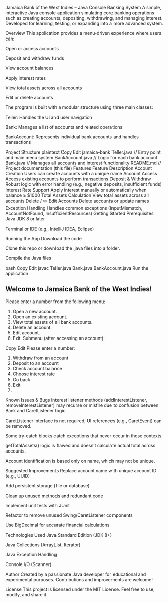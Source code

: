 Jamaica Bank of the West Indies – Java Console Banking System
A simple, interactive Java console application simulating core banking operations such as creating accounts, depositing, withdrawing, and managing interest. Developed for learning, testing, or expanding into a more advanced system.

Overview
This application provides a menu-driven experience where users can:

Open or access accounts

Deposit and withdraw funds

View account balances

Apply interest rates

View total assets across all accounts

Edit or delete accounts

The program is built with a modular structure using three main classes:

Teller: Handles the UI and user navigation

Bank: Manages a list of accounts and related operations

BankAccount: Represents individual bank accounts and handles transactions

Project Structure
plaintext
Copy
Edit
jamaica-bank
Teller.java          // Entry point and main menu system
BankAccount.java     // Logic for each bank account
Bank.java            // Manages all accounts and interest functionality
README.md            // Project documentation (this file)
Features
Feature	Description
Account Creation	Users can create accounts with a unique name
Account Access	Access existing accounts to perform transactions
Deposit & Withdraw	Robust logic with error handling (e.g., negative deposits, insufficient funds)
Interest Rate Support	Apply interest manually or automatically when balance ≥ $1000
Total Assets Calculation	View total assets across all accounts
Delete / ✏️ Edit Accounts	Delete accounts or update names
Exception Handling	Handles common exceptions (InputMismatch, AccountNotFound, InsufficientResources)
Getting Started
Prerequisites
Java JDK 8 or later

Terminal or IDE (e.g., IntelliJ IDEA, Eclipse)

Running the App
Download the code

Clone this repo or download the .java files into a folder.

Compile the Java files

bash
Copy
Edit
javac Teller.java Bank.java BankAccount.java
Run the application

Welcome to Jamaica Bank of the West Indies!
-------------------------------------------

Please enter a number from the following menu:
1) Open a new account.
2) Open an existing account.
3) View total assets of all bank accounts.
4) Delete an account.
5) Edit account.
6) Exit.
Submenu (after accessing an account):

Copy
Edit
Please enter a number:
1) Withdraw from an account
2) Deposit to an account
3) Check account balance
4) Choose interest rate
5) Go back
6) Exit
7) 
Known Issues & Bugs
Interest listener methods (addInterestListener, removeInterestListener) may recurse or misfire due to confusion between Bank and CaretListener logic.

CaretListener interface is not required; UI references (e.g., CaretEvent) can be removed.

Some try-catch blocks catch exceptions that never occur in those contexts.

getTotalAssets() logic is flawed and doesn’t calculate actual total across accounts.

Account identification is based only on name, which may not be unique.

Suggested Improvements
Replace account name with unique account ID (e.g., UUID)

Add persistent storage (file or database)

Clean up unused methods and redundant code

Implement unit tests with JUnit

Refactor to remove unused Swing/CaretListener components

Use BigDecimal for accurate financial calculations

Technologies Used
Java Standard Edition (JDK 8+)

Java Collections (ArrayList, Iterator)

Java Exception Handling

Console I/O (Scanner)

Author
Created by a passionate Java developer for educational and experimental purposes. Contributions and improvements are welcome!

License
This project is licensed under the MIT License. Feel free to use, modify, and share it.

